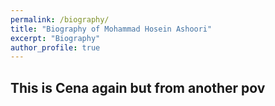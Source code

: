 ```yaml
---
permalink: /biography/
title: "Biography of Mohammad Hosein Ashoori"
excerpt: "Biography"
author_profile: true
---
```


## This is Cena again but from another pov

